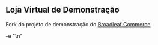 ## Loja Virtual de Demonstração

Fork do projeto de demonstração do [Broadleaf Commerce](http://www.broadleafcommerce.org).

-e "\n" 
